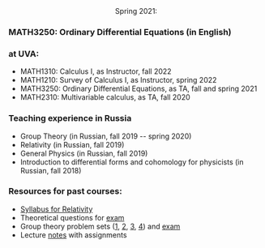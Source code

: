 <div style="text-align: center;">Spring 2021:</div>

### MATH3250: Ordinary Differential Equations (in English)



### at UVA:

* MATH1310: Calculus I, as Instructor, fall 2022
* MATH1210: Survey of Calculus I, as Instructor, spring 2022
* MATH3250: Ordinary Differential Equations, as TA, fall and spring 2021
* MATH2310: Multivariable calculus, as TA, fall 2020

### Teaching experience in Russia 

* Group Theory (in Russian, fall 2019 -- spring 2020)
* Relativity (in Russian, fall 2019)
* General Physics (in Russian, fall 2019)
* Introduction to differential forms and cohomology for physicists (in Russian, fall 2018)

### Resources for past courses:

* <a href='/teaching/relativity/relativity_syllabus.pdf'>Syllabus for Relativity </a>
* Theoretical questions for <a href='/teaching/gp/fall2019exam.pdf'>exam</a>
* Group theory problem sets (<a href="group_theory/gt1_en.pdf">1</a>, <a href="group_theory/gt2_en.pdf">2</a>, <a href="group_theory/gt3_en.pdf">3</a>,  <a href="group_theory/gt4_en.pdf">4</a>) and <a href="group_theory/examset1.pdf">exam</a> 
* Lecture <a href="dg/assignments.pdf">notes</a> with assignments 
